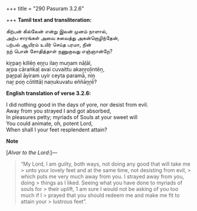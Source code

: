 +++
title = "290 Pasuram 3.2.6"

+++
**Tamil text and transliteration:**

கிற்பன் கில்லேன் என்று இலன் முனம் நாளால்,  
அற்ப சாரங்கள் அவை சுவைத்து அகன்றொழிந்தேன்,  
பற்பல் ஆயிரம் உயிர் செய்த பரமா, நின்  
நற் பொன் சோதித்தாள் நணுகுவது எஞ்ஞான்றே?

kiṟpaṉ killēṉ eṉṟu ilaṉ muṉam nāḷāl,  
aṟpa cāraṅkaḷ avai cuvaittu akaṉṟoḻintēṉ,  
paṟpal āyiram uyir ceyta paramā, niṉ  
naṟ poṉ cōtittāḷ naṇukuvatu eññāṉṟē?

**English translation of verse 3.2.6:**

I did nothing good in the days of yore, nor desist from evil.  
Away from you strayed I and got absorbed,  
In pleasures petty; myriads of Souls at your sweet will  
You could animate, oh, potent Lord,  
When shall I your feet resplendent attain?

**Note**  
  
[*Alvar to the Lord*:]—

> “My Lord, I am guilty, both ways, not doing any good that will take me > unto your lovely feet and at the same time, not desisting from evil, > which puts me very much away from you. I strayed away from you, doing > things as I liked. Seeing what you have done to myriads of souls for > their uplift, 1 am sure I would not be asking of you too much if I > prayed that you should redeem me and make me fit to attain your > lustrous feet”.


